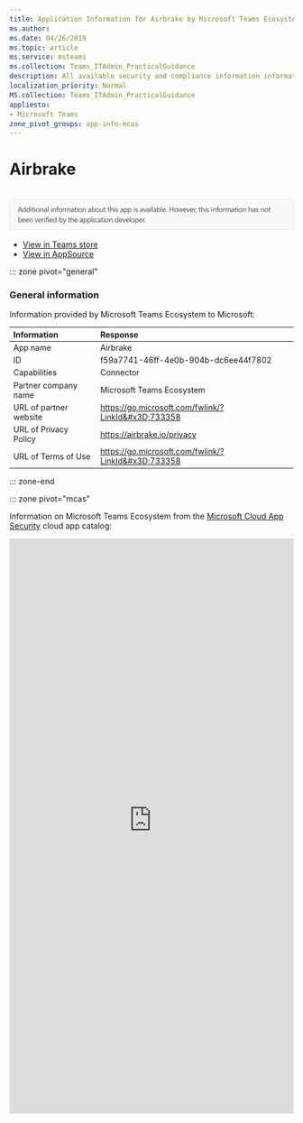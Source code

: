 ```yaml
---
title: Application Information for Airbrake by Microsoft Teams Ecosystem
ms.author: 
ms.date: 04/26/2019
ms.topic: article
ms.service: msteams
ms.collection: Teams_ITAdmin_PracticalGuidance
description: All available security and compliance information information for Airbrake, its data handling policies, its Microsoft Cloud App Security app catalog information, and security/compliance information in the CSA STAR registry.
localization_priority: Normal
MS.collection: Teams_ITAdmin_PracticalGuidance
appliesto:
- Microsoft Teams
zone_pivot_groups: app-info-mcas
---
```

# Airbrake

<br/><img alt="Non-attested image" src="./images/unattested.png" width="650"/>

* <a href="https://teams.microsoft.com/l/app/f59a7741-46ff-4e0b-904b-dc6ee44f7802" target="_blank">View in Teams store</a>
* <a href="https://appsource.microsoft.com/en-us/product/office/WA104381562" target="_blank">View in AppSource</a>

::: zone pivot="general"

### General information

Information provided by Microsoft Teams Ecosystem to Microsoft:

| **Information** | **Response** |
|:----------------|:-------------|
| App name | Airbrake |
| ID | f59a7741-46ff-4e0b-904b-dc6ee44f7802 |
| Capabilities | Connector |
| Partner company name | Microsoft Teams Ecosystem |
| URL of partner website | <https://go.microsoft.com/fwlink/?LinkId&#x3D;733358> |
| URL of Privacy Policy | <https://airbrake.io/privacy> |
| URL of Terms of Use | <https://go.microsoft.com/fwlink/?LinkId&#x3D;733358> |

::: zone-end


::: zone pivot="mcas"

Information on Microsoft Teams Ecosystem from the [Microsoft Cloud App Security](https://www.microsoft.com/en-us/enterprise-mobility-security/cloud-app-security) cloud app catalog:

<iframe height='1020' title='Microsoft Cloud App Security Information' src='https://3ca685143b5b46b4b0e5266dadf2e97c.codepen.website/#/dashboard/20430' frameborder='no'  style='width: 100%;'>

<a href="https://3ca685143b5b46b4b0e5266dadf2e97c.codepen.website/#/dashboard/20430" target="_blank">View in a new tab</a>

::: zone-end

